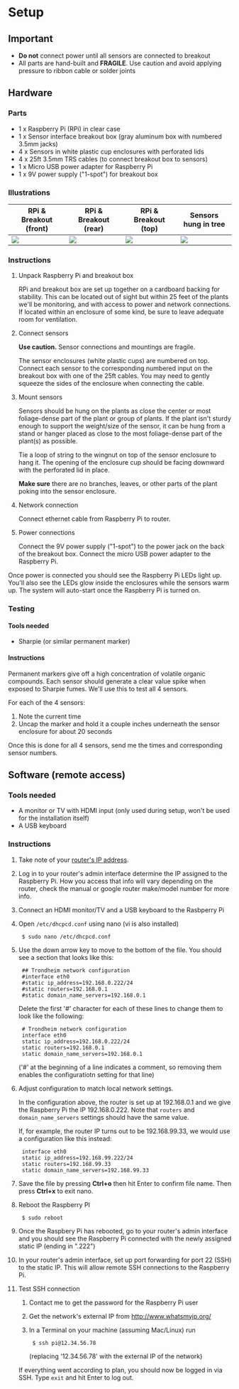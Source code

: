 # Setup

## Important

- **Do not** connect power until all sensors are connected to breakout
- All parts are hand-built and **FRAGILE**. Use caution and avoid
  applying pressure to ribbon cable or solder joints

## Hardware

### Parts

- 1 x Raspberry Pi (RPi) in clear case
- 1 x Sensor interface breakout box (gray aluminum box with numbered 3.5mm jacks)
- 4 x Sensors in white plastic cup enclosures with perforated lids
- 4 x 25ft 3.5mm TRS cables (to connect breakout box to sensors)
- 1 x Micro USB power adapter for Raspberry Pi
- 1 x 9V power supply ("1-spot") for breakout box

### Illustrations

| RPi & Breakout (front)              | RPi & Breakout (rear)                   | RPi & Breakout (top)                        | Sensors hung in tree                |
| ----------------------------------- | ----------------------------------- | ----------------------------------- | ----------------------------------- |
| ![](http://i.imgur.com/YMAdjaa.jpg) | ![](http://i.imgur.com/fvtO6Y2.jpg) | ![](http://i.imgur.com/BVNlfWf.jpg) | ![](http://i.imgur.com/w6It4Lr.jpg) |

### Instructions

1. Unpack Raspberry Pi and breakout box

    RPi and breakout box are set up together on a cardboard backing for stability.
    This can be located out of sight but within 25 feet of the plants we'll be
    monitoring, and with access to power and network connections.
    If located within an enclosure of some kind, be sure to leave adequate
    room for ventilation.

2. Connect sensors

    **Use caution.** Sensor connections and mountings are fragile.

    The sensor enclosures (white plastic cups) are numbered on top. Connect
    each sensor to the corresponding numbered input on the breakout box with
    one of the 25ft cables. You may need to gently squeeze the sides of the
    enclosure when connecting the cable.

3. Mount sensors

    Sensors should be hung on the plants as close the center or most
    foliage-dense part of the plant or group of plants. If the plant isn't
    sturdy enough to support the weight/size of the sensor, it can be hung
    from a stand or hanger placed as close to the most foliage-dense part of
    the plant(s) as possible.

    Tie a loop of string to the wingnut on top of the sensor enclosure to
    hang it. The opening of the enclosure cup should be facing downward with
    the perforated lid in place.

    **Make sure** there are no branches, leaves, or other parts of the plant
    poking into the sensor enclosure.

4. Network connection

    Connect ethernet cable from Raspberry Pi to router.

5. Power connections

    Connect the 9V power supply ("1-spot") to the power jack on the back of the
    breakout box. Connect the micro USB power adapter to the Raspberry Pi.


Once power is connected you should see the Raspberry Pi LEDs light up. You'll
also see the LEDs glow inside the enclosures while the sensors warm up. The
system will auto-start once the Raspberry Pi is turned on.

### Testing

#### Tools needed

- Sharpie (or similar permanent marker)

#### Instructions

Permanent markers give off a high concentration of volatile organic compounds.
Each sensor should generate a clear value spike when exposed to Sharpie fumes.
We'll use this to test all 4 sensors.

For each of the 4 sensors:

1. Note the current time
2. Uncap the marker and hold it a couple inches underneath the sensor enclosure
   for about 20 seconds

Once this is done for all 4 sensors, send me the times and corresponding
sensor numbers.

## Software (remote access)

### Tools needed

- A monitor or TV with HDMI input (only used during setup, won't be used
  for the installation itself)
- A USB keyboard

### Instructions

1. Take note of your [router's IP address](https://www.howtogeek.com/233952/how-to-find-your-routers-ip-address-on-any-computer-smartphone-or-tablet/).

2. Log in to your router's admin interface determine the IP assigned to the
  Raspberry Pi. How you access that info will vary depending on the router,
  check the manual or google router make/model number for more info.

3. Connect an HDMI monitor/TV and a USB keyboard to the Rasbperry Pi

4. Open `/etc/dhcpcd.conf` using nano (vi is also installed)

        $ sudo nano /etc/dhcpcd.conf

5. Use the down arrow key to move to the bottom of the file. You should see a
  section that looks like this:

        ## Trondheim network configuration
        #interface eth0
        #static ip_address=192.168.0.222/24
        #static routers=192.168.0.1
        #static domain_name_servers=192.168.0.1

    Delete the first '#' character for each of these lines to change them to
    look like the following:

        # Trondheim network configuration
        interface eth0
        static ip_address=192.168.0.222/24
        static routers=192.168.0.1
        static domain_name_servers=192.168.0.1

    ('#' at the beginning of a line indicates a comment, so removing them
    enables the configuratiotn setting for that line)

6. Adjust configuration to match local network settings.

    In the configuration above, the router is set up at 192.168.0.1 and we
    give the Raspberry Pi the IP 192.168.0.222. Note that `routers` and
    `domain_name_servers` settings should have the same value.

    If, for example, the router IP turns out to be 192.168.99.33, we would
    use a configuration like this instead:

        interface eth0
        static ip_address=192.168.99.222/24
        static routers=192.168.99.33
        static domain_name_servers=192.168.99.33

7. Save the file by pressing **Ctrl+o** then hit Enter to confirm file name.
  Then press **Ctrl+x** to exit nano.

8. Reboot the Raspberry PI

        $ sudo reboot

9. Once the Raspbery Pi has rebooted, go to your router's admin interface and
  you should see the Raspberry Pi connected with the newly assigned static
  IP (ending in ".222")

10. In your router's admin interface, set up port forwarding for port 22 (SSH)
  to the static IP. This will allow remote SSH connections to the Raspberry Pi.

11. Test SSH connection

    1. Contact me to get the password for the Raspberry Pi user
    2. Get the network's external IP from http://www.whatsmyip.org/
    3. In a Terminal on your machine (assuming Mac/Linux) run

            $ ssh pi@12.34.56.78

        (replacing '12.34.56.78' with the external IP of the network)

    If everything went according to plan, you should now be logged in via
    SSH. Type `exit` and hit Enter to log out.

